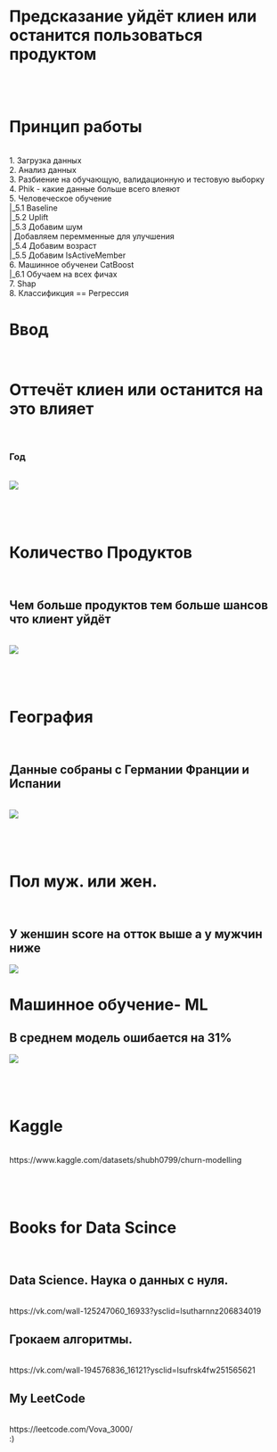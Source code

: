# Предсказание уйдёт клиен или останится пользоваться продуктом 
<h1></h1><br>
<h1>Принцип работы</h1><br>
1. Загрузка данных<br>
2. Анализ данных<br>
3. Разбиение на обучающую, валидационную и тестовую выборку<br>
4. Phik - какие данные больше всего влеяют <br>
5. Человеческое обучение<br>
|_5.1 Baseline<br>
|_5.2 Uplift<br>
|_5.3 Добавим шум<br>
| Добавляем перемменные для улучшения<br>
|_5.4 Добавим возраст <br>
|_5.5 Добавим IsActiveMember<br>
6. Машинное обученеи CatBoost<br>
|_6.1 Обучаем на всех фичах<br>
7. Shap<br>
8. Классификция == Регрессия <br>
<h1>Ввод</h1><br>
<h1>Оттечёт клиен или останится на это влияет</h1><br>
<h3>Год</h3><br>
<img src="https://github.com/Vova2808/Outflow_of_users/assets/96084748/735e2ae9-c76f-4f99-8f76-d5c046a4fff9"><br>
<h1></h1><br>
<h1>Количество Продуктов</h1><br>
<h2>Чем больше продуктов тем больше шансов что клиент уйдёт</h2><br>
<img src="https://github.com/Vova2808/Outflow_of_users/assets/96084748/69a3314a-80e0-4c9e-81b6-4d7c43f2a9fd"><br>
<h1></h1><br>
<h1>География</h1><br>
<h2>Данные собраны с Германии Франции и Испании</h2><br>
<img src="https://github.com/Vova2808/Outflow_of_users/assets/96084748/f064820e-d25e-4832-9b4b-fddb0488808d"><br>
<h1></h1><br>
<h1>Пол муж. или жен.</h1><br>
<h2>У женшин score на отток выше а у мужчин ниже</h2></h2>
<img src="https://github.com/Vova2808/Outflow_of_users/assets/96084748/8497c88f-540a-416d-98ff-92914c4a7572"><br>
<h1></h1>
<h1>Машинное обучение- ML</h1>
<h2>В среднем модель ошибается на 31%</h2>
<img src="https://github.com/Vova2808/Outflow_of_users/assets/96084748/45f46314-a0ac-4192-8160-ed6398084c0b"><br>
<h1></h1><br>
<h1>Kaggle</h1><br>
https://www.kaggle.com/datasets/shubh0799/churn-modelling<br>
<h1></h1><br>
<h1>Books for Data Scince</h1><br>
<h2>Data Science. Наука о данных с нуля.</h2><br>
https://vk.com/wall-125247060_16933?ysclid=lsutharnnz206834019<br>
<h2>Грокаем алгоритмы.</h2><br>
https://vk.com/wall-194576836_16121?ysclid=lsufrsk4fw251565621<br>
<h2>My LeetCode</h2><br>
https://leetcode.com/Vova_3000/<br>
:)<br>
